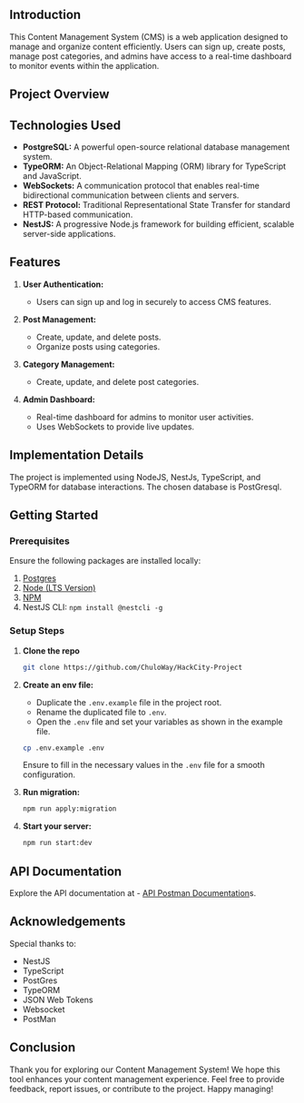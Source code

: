 ## Introduction

This Content Management System (CMS) is a web application designed to manage and organize content efficiently. Users can sign up, create posts, manage post categories, and admins have access to a real-time dashboard to monitor events within the application.

## Project Overview

## Technologies Used

- **PostgreSQL:** A powerful open-source relational database management system.
- **TypeORM:** An Object-Relational Mapping (ORM) library for TypeScript and JavaScript.
- **WebSockets:** A communication protocol that enables real-time bidirectional communication between clients and servers.
- **REST Protocol:** Traditional Representational State Transfer for standard HTTP-based communication.
- **NestJS:** A progressive Node.js framework for building efficient, scalable server-side applications.



## Features

1. **User Authentication:**

   - Users can sign up and log in securely to access CMS features.

2. **Post Management:**

   - Create, update, and delete posts.
   - Organize posts using categories.

3. **Category Management:**

   - Create, update, and delete post categories.

4. **Admin Dashboard:**
   - Real-time dashboard for admins to monitor user activities.
   - Uses WebSockets to provide live updates.

## Implementation Details

The project is implemented using NodeJS, NestJs, TypeScript, and TypeORM for database interactions. The chosen database is PostGresql.

## Getting Started

### Prerequisites

Ensure the following packages are installed locally:

1. [Postgres](https://www.postgresql.org/download/)
2. [Node (LTS Version)](https://nodejs.org)
3. [NPM](https://docs.npmjs.com/downloading-and-installing-node-js-and-npm)
4. NestJS CLI:  `npm install @nestcli -g`

### Setup Steps

1. **Clone the repo**

   ```bash
   git clone https://github.com/ChuloWay/HackCity-Project
   ```

2. **Create an env file:**

   - Duplicate the `.env.example` file in the project root.
   - Rename the duplicated file to `.env`.
   - Open the `.env` file and set your variables as shown in the example file.

   ```bash
   cp .env.example .env
   ```

   Ensure to fill in the necessary values in the `.env` file for a smooth configuration.

3. **Run migration:**

   ```bash
   npm run apply:migration
   ```

4. **Start your server:**

   ```bash
   npm run start:dev
   ```

## API Documentation

Explore the API documentation at - [API Postman Documentation](https://documenter.getpostman.com/view/24154143/2s9YeN3pPV)s.

## Acknowledgements

Special thanks to:

- NestJS
- TypeScript
- PostGres
- TypeORM
- JSON Web Tokens
- Websocket
- PostMan

## Conclusion
Thank you for exploring our Content Management System! We hope this tool enhances your content management experience. Feel free to provide feedback, report issues, or contribute to the project. Happy managing!